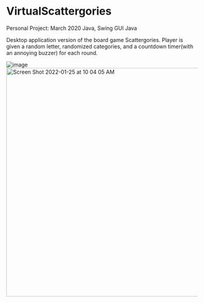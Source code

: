 # VirtualScattergories
Personal Project: March 2020
Java, Swing GUI Java

 Desktop application version of the board game Scattergories.  Player is given a random letter, randomized categories, and a countdown timer(with an annoying buzzer) for each round.
 
 ![image](https://user-images.githubusercontent.com/60556379/150661551-a2c3e484-8c93-4340-8d0d-0a451473cb60.png)
<img width="600" alt="Screen Shot 2022-01-25 at 10 04 05 AM" src="https://user-images.githubusercontent.com/60556379/151033560-c71afe56-ca3c-4f14-a2b6-47237d0f156a.png">
